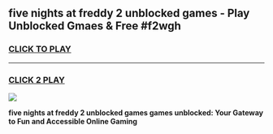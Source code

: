 
## five nights at freddy 2 unblocked games - Play Unblocked Gmaes & Free #f2wgh
<h3>
<a href="https://news.freeplayer.one?title=five_nights_at_freddy_2_unblocked_games&ref=26F">CLICK TO PLAY</a></h3>
<hr>

<h3>
<a href="https://news.freeplayer.one?title=five_nights_at_freddy_2_unblocked_games&ref=26F">CLICK 2 PLAY</a>
  
</h3>

<a href="https://news.freeplayer.one?title=five_nights_at_freddy_2_unblocked_games&ref=26F/"><img src="https://clearcache.store/games.png"></a>


**five nights at freddy 2 unblocked games games unblocked: Your Gateway to Fun and Accessible Online Gaming**
